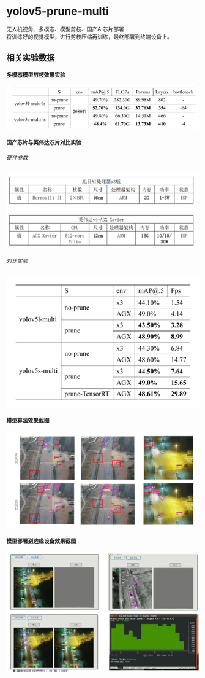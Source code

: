 # yolov5-prune-multi
无人机视角、多模态、模型剪枝、国产AI芯片部署  
将训练好的视觉模型，进行剪枝压缩再训练，最终部署到终端设备上。


## 相关实验数据

#### 多模态模型剪枝效果实验

![剪枝实验](./img/1-1.png)

#### 国产芯片与英伟达芯片对比实验

###### 硬件参数
![芯片相关参数](./img/1-5.png)
###### 对比实验
![硬件性能对比](./img/1-2.png)

#### 模型算法效果截图

![模型优化效果](./img/1-3.png)

#### 模型部署到边缘设备效果截图

![边缘设备部署效果](./img/1-4.png)
